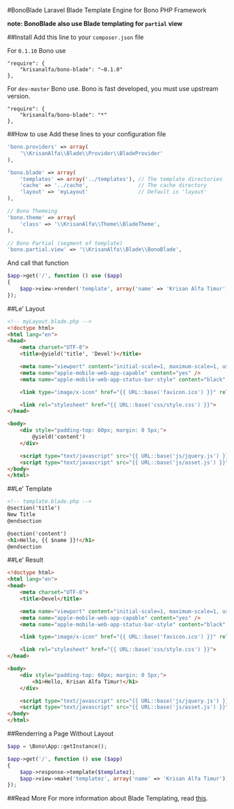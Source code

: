 #BonoBlade
Laravel Blade Template Engine for Bono PHP Framework

**note: BonoBlade also use Blade templating for `partial` view**

##Install
Add this line to your `composer.json` file

For `0.1.10` Bono use

```
"require": {
    "krisanalfa/bono-blade": "~0.1.0"
},
```

For `dev-master` Bono use. Bono is fast developed, you must use upstream version.

```
"require": {
    "krisanalfa/bono-blade": "*"
},
```

##How to use
Add these lines to your configuration file
```php
'bono.providers' => array(
    '\\KrisanAlfa\\Blade\\Provider\\BladeProvider'
),

'bono.blade' => array(
    'templates' => array('../templates'), // The template directories
    'cache' => '../cache',                // The cache directory
    'layout' => 'myLayout'                // Default is 'layout'
),

// Bono Themeing
'bono.theme' => array(
    'class' => '\\KrisanAlfa\\Theme\\BladeTheme',
),

// Bono Partial (segment of template)
'bono.partial.view' => '\\KrisanAlfa\\Blade\\BonoBlade',
```

And call that function
```php
$app->get('/', function () use ($app)
{
    $app->view->render('template', array('name' => 'Krisan Alfa Timur'));
});
```

##Le' Layout

```html
<!-- myLayout.blade.php -->
<!doctype html>
<html lang="en">
<head>
    <meta charset="UTF-8">
    <title>@yield('title', 'Devel')</title>

    <meta name="viewport" content="initial-scale=1, maximum-scale=1, user-scalable=no" />
    <meta name="apple-mobile-web-app-capable" content="yes" />
    <meta name="apple-mobile-web-app-status-bar-style" content="black" />

    <link type="image/x-icon" href="{{ URL::base('favicon.ico') }}" rel="Shortcut icon" />

    <link rel="stylesheet" href="{{ URL::base('css/style.css') }}">
</head>

<body>
    <div style="padding-top: 60px; margin: 0 5px;">
        @yield('content')
    </div>

    <script type="text/javascript" src="{{ URL::base('js/jquery.js') }}"></script>
    <script type="text/javascript" src="{{ URL::base('js/asset.js') }}"></script>
</body>
</html>
```

##Le' Template

```html
<!-- template.blade.php -->
@section('title')
New Title
@endsection

@section('content')
<h1>Hello, {{ $name }}!</h1>
@endsection
```

##Le' Result

```html
<!doctype html>
<html lang="en">
<head>
    <meta charset="UTF-8">
    <title>Devel</title>

    <meta name="viewport" content="initial-scale=1, maximum-scale=1, user-scalable=no" />
    <meta name="apple-mobile-web-app-capable" content="yes" />
    <meta name="apple-mobile-web-app-status-bar-style" content="black" />

    <link type="image/x-icon" href="{{ URL::base('favicon.ico') }}" rel="Shortcut icon" />

    <link rel="stylesheet" href="{{ URL::base('css/style.css') }}">
</head>

<body>
    <div style="padding-top: 60px; margin: 0 5px;">
        <h1>Hello, Krisan Alfa Timur!</h1>
    </div>

    <script type="text/javascript" src="{{ URL::base('js/jquery.js') }}"></script>
    <script type="text/javascript" src="{{ URL::base('js/asset.js') }}"></script>
</body>
</html>
```

##Renderring a Page Without Layout

```php
$app = \Bono\App::getInstance();

$app->get('/', function () use ($app)
{
    $app->response->template($templatez);
    $app->view->make('templatez', array('name' => 'Krisan Alfa Timur'));
});
```

##Read More
For more information about Blade Templating, read [this](http://laravel.com/docs/templates#blade-templating).
